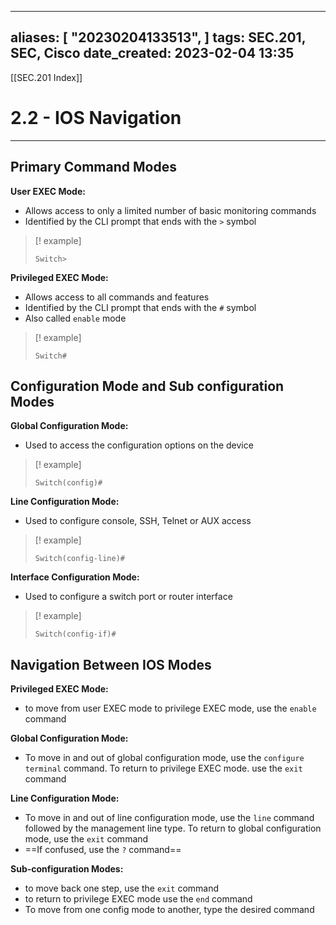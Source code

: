 
---
aliases: [ "20230204133513",  ]
tags: SEC.201, SEC, Cisco
date_created: 2023-02-04 13:35
---
[[SEC.201 Index]]
# 2.2 - IOS Navigation
---
## Primary Command Modes
**User EXEC Mode:**
- Allows access to only a limited number of basic monitoring commands
- Identified by the CLI prompt that ends with the `>` symbol
>[! example]
>```
>Switch>

**Privileged EXEC Mode:**
- Allows access to all commands and features
- Identified by the CLI prompt that ends with the `#` symbol
- Also called `enable` mode
>[! example]
>```
>Switch#
>```

## Configuration Mode and Sub configuration Modes
**Global Configuration Mode:**
- Used to access the configuration options on the device
>[! example]
>```
>Switch(config)#
>```

**Line Configuration Mode:**
- Used to configure console, SSH, Telnet or AUX access
>[! example]
>```
>Switch(config-line)#
>```

**Interface Configuration Mode:**
- Used to configure a switch port or router interface
>[! example]
>```
>Switch(config-if)#
>```

## Navigation Between IOS Modes
**Privileged EXEC Mode:**
- to move from user EXEC mode to privilege EXEC mode, use the `enable` command

**Global Configuration Mode:** 
- To move in and out of global configuration mode, use the `configure terminal` command. To return to privilege EXEC mode. use the `exit` command

**Line Configuration Mode:**
- To move in and out of line configuration mode, use the `line` command followed by the management line type. To return to global configuration mode, use the `exit` command
- ==If confused, use the `?` command==

**Sub-configuration Modes:**
- to move back one step, use the `exit` command
- to return to privilege EXEC mode use the `end` command
- To move from one config mode to another, type the desired command